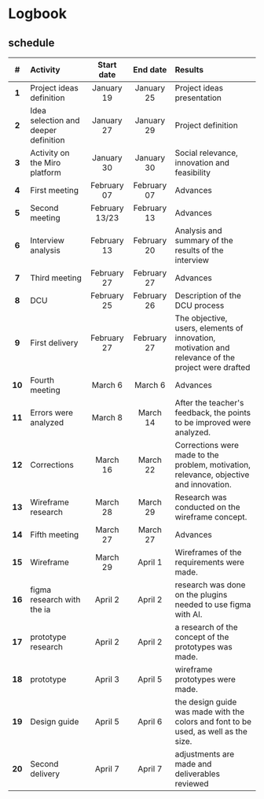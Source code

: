 #   Logbook


##  schedule

|   #    | Activity                                               | Start date       |  End date       | Results                                     |
| :----: | :----------------------------------------------------- | :---------:      | :---------:     | :------------------------------------------------------ |
| **1**  | Project ideas definition                               | January 19    | January 25   | Project ideas presentation                              |
| **2**  | Idea selection and deeper definition                   | January 27    | January 29   | Project definition                                      |
| **3**  | Activity on the Miro platform                         | January 30    | January 30   | Social relevance, innovation and feasibility            |
| **4**  | First meeting                                          | February 07  | February 07  | Advances                                                |
| **5**  | Second meeting                                         | February 13/23   | February 13  | Advances                                                |
| **6**  | Interview analysis                                             | February 13   | February 20  | Analysis and summary of the results of the interview|
| **7**  | Third meeting                                              | February 27   | February 27  | Advances                                         |
| **8**  | DCU                                               | February 25   | February 26  | Description of the DCU process         |
| **9**  | First delivery                                             | February 27   | February 27  | The objective, users, elements of innovation, motivation and relevance of the project were drafted |
| **10**  | Fourth meeting                                               | March 6   | March 6  | Advances        |
| **11**  | Errors were analyzed                                               | March 8   | March 14  | After the teacher's feedback, the points to be improved were analyzed. |
| **12**  | Corrections                                               | March 16   | March 22  | Corrections were made to the problem, motivation, relevance, objective and innovation.|
| **13**  | Wireframe research                                              | March 28   | March 29  | Research was conducted on the wireframe concept.  |
| **14**  | Fifth meeting                                               | March 27   | March 27  | Advances        |
| **15**  | Wireframe                                               | March 29   | April 1  | Wireframes of the requirements were made.  |
| **16**  | figma research with the ia                                         | April 2   | April 2  |research was done on the plugins needed to use figma with AI. |
| **17**  | prototype research                                             | April 2   | April 2  | a research of the concept of the prototypes was made.  |
| **18**  | prototype                                              | April 3   | April 5  | wireframe prototypes were made.|
| **19**  | Design guide                                              | April 5   | April 6  | the design guide was made with the colors and font to be used, as well as the size.|
| **20**  | Second delivery                                               | April 7   | April 7  | adjustments are made and deliverables reviewed|
